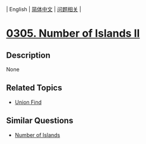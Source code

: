 
| English | [简体中文](README.md) | [问题相关](QUESTION.md) |
# [0305. Number of Islands II](https://leetcode-cn.com/problems/number-of-islands-ii/)
## Description
None
## Related Topics
- [Union Find](https://leetcode-cn.com/tag/union-find)
## Similar Questions
- [Number of Islands](../0200/README_EN.md)
